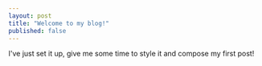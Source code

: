 ```yaml
---
layout: post
title: "Welcome to my blog!"
published: false
---
```


I've just set it up, give me some time to style it and compose my first post!